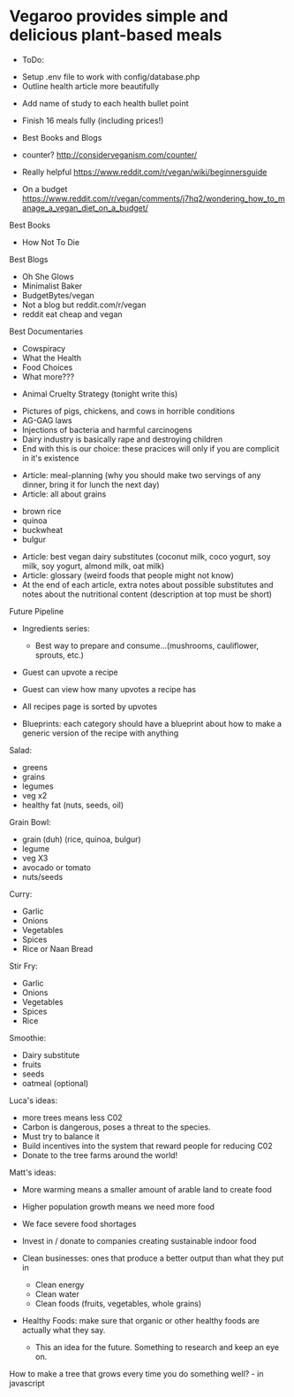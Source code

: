 # Vegaroo provides simple and delicious plant-based meals 

* ToDo: 
- Setup .env file to work with config/database.php
- Outline health article more beautifully 
* Add name of study to each health bullet point 
- Finish 16 meals fully (including prices!)
- Best Books and Blogs


- counter? http://considerveganism.com/counter/ 


- Really helpful  https://www.reddit.com/r/vegan/wiki/beginnersguide 
- On a budget https://www.reddit.com/r/vegan/comments/j7hq2/wondering_how_to_manage_a_vegan_diet_on_a_budget/ 


Best Books 
- How Not To Die 


Best Blogs 
- Oh She Glows
- Minimalist Baker
- BudgetBytes/vegan
- Not a blog but reddit.com/r/vegan
 - reddit eat cheap and vegan 
 
 
Best Documentaries 
- Cowspiracy 
- What the Health
- Food Choices 
- What more??? 


* Animal Cruelty Strategy (tonight write this)
- Pictures of pigs, chickens, and cows in horrible conditions 
- AG-GAG laws 
- Injections of bacteria and harmful carcinogens 
- Dairy industry is basically rape and destroying children 
- End with this is our choice: these pracices will only if you are complicit in it's existence  
  
* Article: meal-planning (why you should make two servings of any dinner, bring it for lunch the next day)
* Article: all about grains 
- brown rice
- quinoa 
- buckwheat 
- bulgur 
* Article: best vegan dairy substitutes (coconut milk, coco yogurt, soy milk, soy yogurt, almond milk, oat milk) 
* Article: glossary (weird foods that people might not know) 
* At the end of each article, extra notes about possible substitutes and notes about the nutritional content (description at top must be short)

Future Pipeline
* Ingredients series: 
    - Best way to prepare and consume...(mushrooms, cauliflower, sprouts, etc.)
* Guest can upvote a recipe
* Guest can view how many upvotes a recipe has
* All recipes page is sorted by upvotes 


* Blueprints: each category should have a blueprint about how to make a generic version of the recipe with anything 
 
 Salad: 
 - greens
 - grains 
 - legumes 
 - veg x2 
 - healthy fat (nuts, seeds, oil)
 
 Grain Bowl: 
 - grain (duh) (rice, quinoa, bulgur)
 - legume 
 - veg X3 
 - avocado or tomato 
 - nuts/seeds
 
 Curry: 
 - Garlic
 - Onions
 - Vegetables 
 - Spices
 - Rice or Naan Bread 
 
 Stir Fry:
 - Garlic
 - Onions
 - Vegetables 
 - Spices 
 - Rice 
 
 Smoothie: 
 - Dairy substitute 
 - fruits 
 - seeds 
 - oatmeal (optional)
  
  
  Luca's ideas: 
  - more trees means less C02
  - Carbon is dangerous, poses a threat to the species. 
  - Must try to balance it 
  - Build incentives into the system that reward people for reducing C02
  - Donate to the tree farms around the world! 
  
  Matt's ideas: 
  - More warming means a smaller amount of arable land to create food 
  - Higher population growth means we need more food 
  - We face severe food shortages 
  - Invest in / donate to companies creating sustainable indoor food  
  
  
  - Clean businesses: ones that produce a better output than what they put in 
    - Clean energy 
    - Clean water 
    - Clean foods (fruits, vegetables, whole grains)
  
  - Healthy Foods: make sure that organic or other healthy foods are actually what they say.
     - This an idea for the future. Something to research and keep an eye on. 
    
    
How to make a tree that grows every time you do something well? - in javascript 
  
  









   
